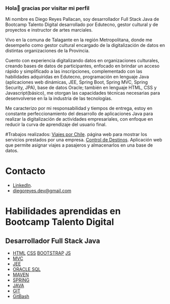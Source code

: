 ### Hola👋 gracias por visitar mi perfil

Mi nombre es Diego Reyes Pallacan, soy desarrollador Full Stack Java de Bootcamp Talento Digital desarrollado por Edutecno, gestor cultural y de proyectos e instructor de artes marciales.

Vivo en la comuna de Talagante en la región Metropolitana, donde me desempeño como gestor cultural encargado de la digitalización de datos en distintas organizaciones de la Provincia.

Cuento con experiencia digitalizando datos en organizaciones culturales, creando bases de datos de participantes, enfocado en brindar un acceso rápido y simplificado a las inscripciones, complementado con las habilidades adquiridas en Edutecno, programación en lenguaje Java (aplicaciones web dinámicas, JEE, Spring Boot, Spring MVC, Spring Security, JPA), base de datos Oracle; también en lenguaje HTML, CSS y Javascript(básico), me otorgan las capacidades técnicas necesarias para desenvolverse en la la industria de las tecnologías.

Me caracterizo por mi responsabilidad y tiempos de entrega, estoy en constante perfeccionamiento del desarrollo de aplicaciones Java para realizar la digitalización de actividades empresariales, con enfoque en reducir la curva de aprendizaje del usuario final.

#Trabajos realizados:
    [Viajes por Chile](https://github.com/diegoreyesDev/Prueba-Viajes-por-Chile). página web para mostrar los servicios prestados por una empresa.
    [Control de Destinos](https://github.com/diegoreyesDev/Java-Control-de-Destinos). Aplicación web que permite asignar viajes a pasajeros y almacenarlos en una base de datos.

# Contacto
* [LinkedIn](https://www.linkedin.com/in/diegoreyes-dev/).
* diegoreyes.dev@gmail.com

# Habilidades aprendidas en Bootcamp Talento Digital
## Desarrollador Full Stack Java

* [HTML](https://developer.mozilla.org/en-US/docs/Web/HTML) [CSS](https://developer.mozilla.org/en-US/docs/Web/CSS) [BOOTSTRAP](https://getbootstrap.com/docs/5.1/getting-started/introduction/) [JS](https://developer.mozilla.org/es/docs/Web/JavaScript)
* [MVC](https://developer.mozilla.org/es/docs/Glossary/MVC)
* [JEE](https://www.ibm.com/docs/es/odm/8.5.1?topic=application-java-se-java-ee-applications)
* [ORACLE SQL](https://www.oracletutorial.com/)
* [MAVEN](https://maven.apache.org/)
* [SPRING](https://spring.io/)
* [JAVA](https://www.w3schools.com/java/)
* [GIT](https://git-scm.com/)
* [GitBash](https://www.gitkraken.com/blog/what-is-git-bash)   
    

<!--
**diegoreyesDev/diegoreyesDev** is a ✨ _special_ ✨ repository because its `README.md` (this file) appears on your GitHub profile.

Here are some ideas to get you started:

- 🔭 I’m currently working on ...
- 🌱 I’m currently learning ...
- 👯 I’m looking to collaborate on ...
- 🤔 I’m looking for help with ...
- 💬 Ask me about ...
- 📫 How to reach me: ...
- 😄 Pronouns: ...
- ⚡ Fun fact: ...
-->

